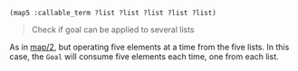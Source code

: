 ```
(map5 :callable_term ?list ?list ?list ?list ?list)
```

> Check if goal can be applied to several lists

As in [map/2](#map), but operating five elements at a time from the five lists. In this case, the `Goal` will consume five elements each time, one from each list.